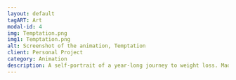 ```yaml
---
layout: default
tagART: Art
modal-id: 4
img: Temptation.png
img1: Temptation.png
alt: Screenshot of the animation, Temptation
client: Personal Project
category: Animation
description: A self-portrait of a year-long journey to weight loss. Made with Adobe After Effects. <p><a href = https://drive.google.com/file/d/1UuDHLcobo32A6N9p-kfDfodOQe_b6G-q/view?usp=sharing>Video Link</a></p>
---
```

